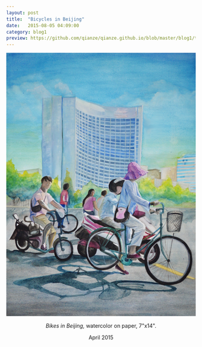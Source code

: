```yaml
---
layout: post
title:  "Bicycles in Beijing"
date:   2015-08-05 04:09:00
category: blog1
preview: https://github.com/qianze/qianze.github.io/blob/master/blog1/thumbnails/Bicycles%20In%20Beijing.jpg?raw=true
---
```

<center>
<img src ="https://github.com/qianze/qianze.github.io/blob/master/blog1/images/Bicycles%20In%20Beijing.jpg?raw=true"><br>

<i>Bikes in Beijing,</i> watercolor on paper, 7"x14".

April 2015
</center>
